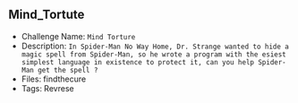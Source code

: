 ## Mind_Tortute

- Challenge Name: `Mind Torture`
- Description: `In Spider-Man No Way Home, Dr. Strange wanted to hide a magic spell from Spider-Man, so he wrote a program with the esiest simplest language in existence to protect it, can you help Spider-Man get the spell ?`
- Files: findthecure
- Tags: Revrese
